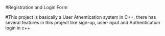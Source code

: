 #Registration and Login Form 


#This project is basically a User Athentication system in C++, there has several features in this project like sign-up, user-input and Authentication login in c++
